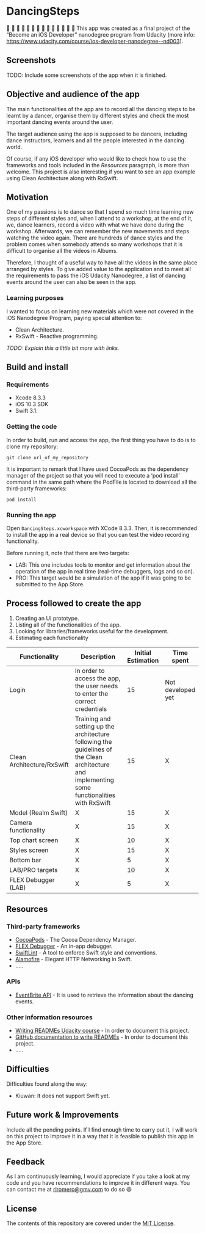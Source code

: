 # DancingSteps
:dancer: :dancer: :dancer: :dancer: :dancer: :dancer: :dancer: :dancer: :dancer: :dancer: :dancer: :dancer: :dancer: :dancer:
This app was created as a final project of the “Become an iOS Developer” nanodegree program from Udacity (more info: https://www.udacity.com/course/ios-developer-nanodegree--nd003).

## Screenshots
TODO: Include some screenshots of the app when it is finished.

## Objective and audience of the app
 The main functionalities of the app are to record all the dancing steps to be learnt by a dancer, organise them by different styles and check the most important dancing events around the user.

 The target audience using the app is supposed to be dancers, including dance instructors, learners and all the people interested in the dancing world.

 Of course, if any iOS developer who would like to check how to use the frameworks and tools included in the *Resources* paragraph, is more than welcome. This project is also interesting if you want to see an app example using Clean Architecture along with RxSwift.

## Motivation
One of my passions is to dance so that I spend so much time learning new steps of different styles and, when I attend to a workshop, at the end of it, we, dance learners, record a video with what we have done during the workshop. Afterwards, we can remember the new movements and steps watching the video again. There are hundreds of dance styles and the problem comes when somebody attends so many workshops that it is difficult to organise all the videos in Albums.

Therefore,  I thought of a useful way to have all the videos in the same place arranged by styles. To give added value to the application and to meet all the requirements to pass the iOS Udacity Nanodegree, a list of dancing events around the user can also be seen in the app.

### Learning purposes
I wanted to focus on learning new materials which were not covered in the iOS Nanodegree Program, paying special attention to:
- Clean Architecture.
- RxSwift - Reactive programming.

*TODO: Explain this a little bit more with links.*

## Build and install
### Requirements
* Xcode 8.3.3
* iOS 10.3 SDK
* Swift 3.1.
### Getting the code
In order to build, run and access the app, the first thing you have to do is to clone my repository:
```
git clone url_of_my_repository
```
It is important to remark that I have used CocoaPods as the dependency manager of the project so that you will need to execute a ‘pod install’ command in the same path where the PodFile is located to download all the third-party frameworks:
```
pod install
```
### Running the app
Open `DancingSteps.xcworkspace` with XCode 8.3.3. Then, it is recommended to install the app in a real device so that you can test the video recording functionality.

Before running it, note that there are two targets:
* LAB: This one includes tools to monitor and get information about the operation of the app in real time (real-time debuggers, logs and so on).
* PRO: This target would be a simulation of the app if it was going to be submitted to the App Store.

## Process followed to create the app
1) Creating an UI prototype.
2) Listing all of the functionalities of the app.
3) Looking for libraries/frameworks useful for the development.
4) Estimating each functionality

| Functionality | Description | Initial Estimation | Time spent |
| --- | --- | --- | --- |
| Login | In order to access the app, the user needs to enter the correct credentials | 15 | Not developed yet |
| Clean Architecture/RxSwift | Training and setting up the architecture following the guidelines of the Clean architecture and implementing some functionalities with RxSwift | 15 | X |
| Model (Realm Swift) | X | 15 | X |
| Camera functionality | X | 15 | X |
| Top chart screen | X | 10 | X |
| Styles screen | X | 15 | X |
| Bottom bar | X | 5 | X |
| LAB/PRO targets | X | 10 | X |
| FLEX Debugger (LAB) | X | 5 | X |

## Resources
### Third-party frameworks
* [CocoaPods](https://github.com/CocoaPods/CocoaPods) - The Cocoa Dependency Manager.
* [FLEX Debugger](https://github.com/Flipboard/FLEX) - An in-app debugger.
* [SwiftLint](https://github.com/realm/SwiftLint) - A tool to enforce Swift style and conventions.
* [Alamofire](https://github.com/Alamofire/Alamofire) - Elegant HTTP Networking in Swift.
* .....
### APIs
* [EventBrite API](https://www.eventbriteapi.com/v3/) - It is used to retrieve the information about the dancing events.
### Other information resources
* [Writing READMEs Udacity course](https://www.udacity.com/course/writing-readmes--ud777) - In order to document this project.
* [GitHub documentation to write READMEs](https://help.github.com/categories/writing-on-github/) - In order to document this project.
* .....

## Difficulties
Difficulties found along the way:
* Kiuwan: It does not support Swift yet.

## Future work & Improvements
Include all the pending points.
If I find enough time to carry out it, I will work on this project to improve it in a way that it is feasible to publish this app in the App Store.

## Feedback
As I am continuously learning, I would appreciate if you take a look at my code and you have recommendations to improve it in different ways. You can contact me at rlromero@gmv.com to do so :smiley:

## License
The contents of this repository are covered under the [MIT License](LICENSE).
